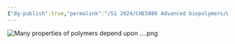 ```yaml
---
{"dg-publish":true,"permalink":"/S1 2024/CHE5886 Advanced biopolymers/WHY/","dgPassFrontmatter":true}
---
```



![Many properties of polymers depend upon ….png](/img/user/S1%202024/screenshot/Many%20properties%20of%20polymers%20depend%20upon%20%E2%80%A6.png)

